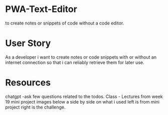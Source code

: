# PWA-Text-Editor

to create notes or snippets of code without a code editor.

# User Story

As a developer i want to create notes or code snippets with or without an internet connection so that i can reliably retrieve them for later use.

# Resources

chatgpt -ask few questions related to the todos.
Class - Lectures from week 19 mini project images below a side by side on what i used left is from mini project right is the challenge.
